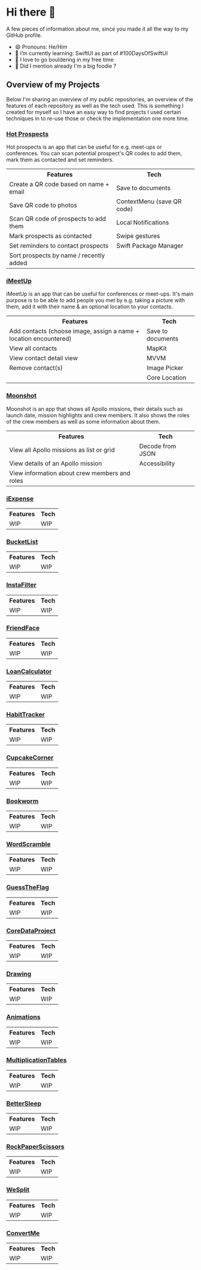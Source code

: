 # Hi there 👋
A few pieces of information about me, since you made it all the way to my GitHub profile.

- 😄 Pronouns: He/Him
- 🌱 I’m currently learning: SwiftUI as part of #100DaysOfSwiftUI
- 🧗 I love to go bouldering in my free time
- 🥘 Did I mention already I'm a big foodie ?

## Overview of my Projects
Below I'm sharing an overview of my public repositories, an overview of the features of each repository as well as the tech used.
This is something I created for myself so I have an easy way to find projects I used certain techniques in to re-use those or check the implementation one more time.

### [Hot Prospects](https://github.com/mberndt92/HotProspects)
Hot prospects is an app that can be useful for e.g. meet-ups or conferences.
You can scan potential prospect's QR codes to add them, mark them as contacted and set reminders.
<table>
  <tr><th> Features </th> <th> Tech </th> </tr>
  <tr> 
    <td> Create a QR code based on name + email </td> 
    <td> Save to documents </td>
  </tr>
  <tr> 
    <td> Save QR code to photos </td> 
    <td> ContextMenu (save QR code) </td>
  </tr>
  <tr> 
    <td> Scan QR code of prospects to add them </td> 
    <td> Local Notifications </td>
  </tr>
  <tr> 
    <td> Mark prospects as contacted </td> 
    <td> Swipe gestures </td>
  </tr>
  <tr> 
    <td> Set reminders to contact prospects </td> 
    <td> Swift Package Manager </td>
  </tr>
    <tr> 
    <td> Sort prospects by name / recently added </td> 
    <td>  </td>
  </tr>
</table>

### [iMeetUp](https://github.com/mberndt92/iMeetUp)
iMeetUp is an app that can be useful for conferences or meet-ups.
It's main purpose is to be able to add people you met by e.g. taking a picture with them, add it with their name & an optional location to your contacts.
<table>
  <tr><th> Features </th> <th> Tech </th> </tr>
  <tr> 
    <td> Add contacts (choose image, assign a name + location encountered) </td> 
    <td> Save to documents </td>
  </tr>
  <tr> 
    <td> View all contacts </td> 
    <td> MapKit </td>
  </tr>
  <tr> 
    <td> View contact detail view </td> 
    <td> MVVM </td>
  </tr>
  <tr> 
    <td> Remove contact(s) </td> 
    <td> Image Picker </td>
  </tr>
  <tr> 
    <td>  </td> 
    <td> Core Location </td>
  </tr>
</table>


### [Moonshot](https://github.com/mberndt92/Moonshot)
Moonshot is an app that shows all Apollo missions, their details such as launch date, mission highlights and crew members.
It also shows the roles of the crew members as well as some information about them.
<table>
  <tr><th> Features </th> <th> Tech </th> </tr>
  <tr> 
    <td> View all Apollo missions as list or grid </td> 
    <td> Decode from JSON </td>
  </tr>
  <tr> 
    <td> View details of an Apollo mission </td> 
    <td> Accessibility </td>
  </tr>
  <tr> 
    <td> View information about crew members and roles </td> 
    <td>  </td>
  </tr>
</table>

### [iExpense](https://github.com/mberndt92/iExpense)
<table>
  <tr><th> Features </th> <th> Tech </th> </tr>
  <tr> 
    <td> WIP </td> 
    <td> WIP </td>
  </tr>
</table>
  
### [BucketList](https://github.com/mberndt92/BucketList)
<table>
  <tr><th> Features </th> <th> Tech </th> </tr>
  <tr> 
    <td> WIP </td> 
    <td> WIP </td>
  </tr>
</table>

### [InstaFilter](https://github.com/mberndt92/InstaFilter)
<table>
  <tr><th> Features </th> <th> Tech </th> </tr>
  <tr> 
    <td> WIP </td> 
    <td> WIP </td>
  </tr>
</table>

### [FriendFace](https://github.com/mberndt92/FriendFace)
<table>
  <tr><th> Features </th> <th> Tech </th> </tr>
  <tr> 
    <td> WIP </td> 
    <td> WIP </td>
  </tr>
</table>

### [LoanCalculator](https://github.com/mberndt92/LoanCalculator)
<table>
  <tr><th> Features </th> <th> Tech </th> </tr>
  <tr> 
    <td> WIP </td> 
    <td> WIP </td>
  </tr>
</table>

### [HabitTracker](https://github.com/mberndt92/HabitTracker)
<table>
  <tr><th> Features </th> <th> Tech </th> </tr>
  <tr> 
    <td> WIP </td> 
    <td> WIP </td>
  </tr>
</table>

### [CupcakeCorner](https://github.com/mberndt92/CupcakeCorner)
<table>
  <tr><th> Features </th> <th> Tech </th> </tr>
  <tr> 
    <td> WIP </td> 
    <td> WIP </td>
  </tr>
</table>

### [Bookworm](https://github.com/mberndt92/Bookworm)
<table>
  <tr><th> Features </th> <th> Tech </th> </tr>
  <tr> 
    <td> WIP </td> 
    <td> WIP </td>
  </tr>
</table>

### [WordScramble](https://github.com/mberndt92/WordScramble)
<table>
  <tr><th> Features </th> <th> Tech </th> </tr>
  <tr> 
    <td> WIP </td> 
    <td> WIP </td>
  </tr>
</table>

### [GuessTheFlag](https://github.com/mberndt92/GuessTheFlag)
<table>
  <tr><th> Features </th> <th> Tech </th> </tr>
  <tr> 
    <td> WIP </td> 
    <td> WIP </td>
  </tr>
</table>

### [CoreDataProject](https://github.com/mberndt92/CoreDataProject)
<table>
  <tr><th> Features </th> <th> Tech </th> </tr>
  <tr> 
    <td> WIP </td> 
    <td> WIP </td>
  </tr>
</table>

### [Drawing](https://github.com/mberndt92/Drawing)
<table>
  <tr><th> Features </th> <th> Tech </th> </tr>
  <tr> 
    <td> WIP </td> 
    <td> WIP </td>
  </tr>
</table>

### [Animations](https://github.com/mberndt92/Animations)
<table>
  <tr><th> Features </th> <th> Tech </th> </tr>
  <tr> 
    <td> WIP </td> 
    <td> WIP </td>
  </tr>
</table>

### [MultiplicationTables](https://github.com/mberndt92/MultiplicationTables)
<table>
  <tr><th> Features </th> <th> Tech </th> </tr>
  <tr> 
    <td> WIP </td> 
    <td> WIP </td>
  </tr>
</table>

### [BetterSleep](https://github.com/mberndt92/BetterSleep)
<table>
  <tr><th> Features </th> <th> Tech </th> </tr>
  <tr> 
    <td> WIP </td> 
    <td> WIP </td>
  </tr>
</table>

### [RockPaperScissors](https://github.com/mberndt92/RockPaperScissors)
<table>
  <tr><th> Features </th> <th> Tech </th> </tr>
  <tr> 
    <td> WIP </td> 
    <td> WIP </td>
  </tr>
</table>

### [WeSplit](https://github.com/mberndt92/WeSplit)
<table>
  <tr><th> Features </th> <th> Tech </th> </tr>
  <tr> 
    <td> WIP </td> 
    <td> WIP </td>
  </tr>
</table>

### [ConvertMe](https://github.com/mberndt92/ConvertMe)
<table>
  <tr><th> Features </th> <th> Tech </th> </tr>
  <tr> 
    <td> WIP </td> 
    <td> WIP </td>
  </tr>
</table>
